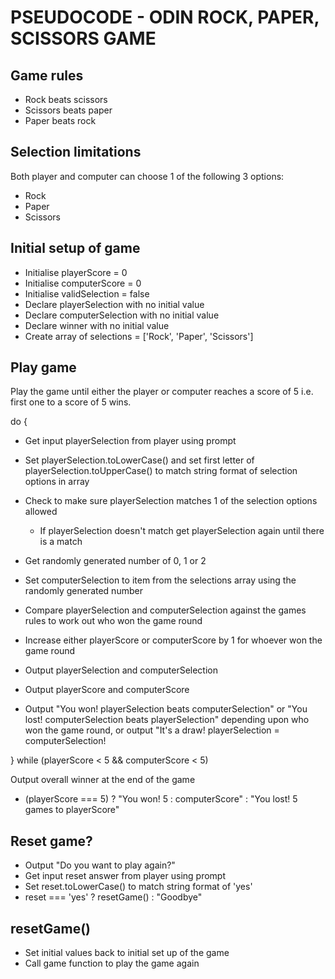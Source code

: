 # PSEUDOCODE - ODIN ROCK, PAPER, SCISSORS GAME

## Game rules

- Rock beats scissors
- Scissors beats paper
- Paper beats rock

## Selection limitations

Both player and computer can choose 1 of the following 3 options:

- Rock
- Paper
- Scissors

## Initial setup of game

- Initialise playerScore = 0
- Initialise computerScore = 0
- Initialise validSelection = false
- Declare playerSelection with no initial value
- Declare computerSelection with no initial value
- Declare winner with no initial value
- Create array of selections = ['Rock', 'Paper', 'Scissors']

## Play game

Play the game until either the player or computer reaches a score of 5 i.e. first one to a score of 5 wins.

do {

- Get input playerSelection from player using prompt
- Set playerSelection.toLowerCase() and set first letter of playerSelection.toUpperCase() to match string format of selection options in array
- Check to make sure playerSelection matches 1 of the selection options allowed

  - If playerSelection doesn't match get playerSelection again until there is a match

- Get randomly generated number of 0, 1 or 2
- Set computerSelection to item from the selections array using the randomly generated number

- Compare playerSelection and computerSelection against the games rules to work out who won the game round
- Increase either playerScore or computerScore by 1 for whoever won the game round

- Output playerSelection and computerSelection
- Output playerScore and computerScore
- Output "You won! playerSelection beats computerSelection" or "You lost! computerSelection beats playerSelection" depending upon who won the game round, or output "It's a draw! playerSelection = computerSelection!

} while (playerScore < 5 && computerScore < 5)

Output overall winner at the end of the game

- (playerScore === 5) ? "You won! 5 : computerScore" : "You lost! 5 games to playerScore"

## Reset game?

- Output "Do you want to play again?"
- Get input reset answer from player using prompt
- Set reset.toLowerCase() to match string format of 'yes'
- reset === 'yes' ? resetGame() : "Goodbye"

## resetGame()

- Set initial values back to initial set up of the game
- Call game function to play the game again
